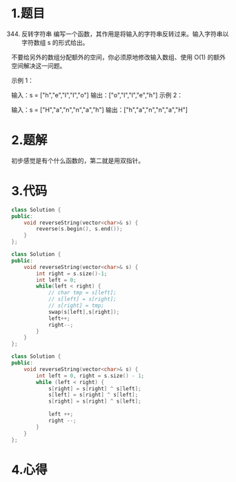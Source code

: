 # 1.题目
344. 反转字符串
编写一个函数，其作用是将输入的字符串反转过来。输入字符串以字符数组 s 的形式给出。

不要给另外的数组分配额外的空间，你必须原地修改输入数组、使用 O(1) 的额外空间解决这一问题。

 

示例 1：

输入：s = ["h","e","l","l","o"]
输出：["o","l","l","e","h"]
示例 2：

输入：s = ["H","a","n","n","a","h"]
输出：["h","a","n","n","a","H"]
# 2.题解
初步感觉是有个什么函数的，第二就是用双指针。
# 3.代码
```c++
class Solution {
public:
    void reverseString(vector<char>& s) {
        reverse(s.begin(), s.end());
    }
};
```

```c++
class Solution {
public:
    void reverseString(vector<char>& s) {
        int right = s.size()-1;
        int left = 0;
        while(left < right) {
            // char tmp = s[left];
            // s[left] = s[right];
            // s[right] = tmp;
            swap(s[left],s[right]);
            left++;
            right--;
        }
    } 
};
```
```c++
class Solution {
public:
    void reverseString(vector<char>& s) {
        int left = 0, right = s.size() - 1;
        while (left < right) {
            s[right] = s[right] ^ s[left];
            s[left] = s[right] ^ s[left];
            s[right] = s[right] ^ s[left];
          
            left ++;
            right --;
        }
    }
};
```



# 4.心得

